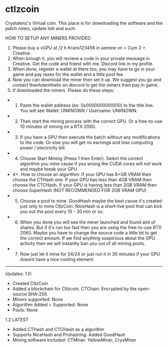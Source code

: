 # ctlzcoin
Crystalenz's Virtual coin. This place is for downloading the software and the patch notes, update lish and such.

HOW TO SETUP ANY MINERS PROVIDED
1. Please buy a vGPU at /2 h Krans123456 in aemine.vn > Cụm 2 > Creative.
2. When brough it, you will recieve a code in your private message in Creative. Get the code and friend with me. Discord link in my profile.
3. When done, register a wallet at there too, you may have to go in your game and pay taxes for the wallet and a little pool fee.
4. Now you can download the miner then set it up. We suggest you go and contact thanhdanhhello on discord to get the miners then pay in game.
5. If downloaded the miners. Please do these steps:
- 1. Paste the wallet address (ex: 0x0000000000010) to the title line. You will see Wallet: UNKNOWN / Username: UNKNOWN.
- 2. Then start the mining process with the correct GPU. Or a free-to-use 10 minutes of mining on a RTX 2060.
- 3. If you have a GPU then execute the batch without any modifications to the code. Or else you will get no earnings and lose computing power / electricity bill.
- 4. Choose Start Mining (Press 1 then Enter). Select the correct algorithm you mine cause if you wrong the CUDA cores will not work and maybe break your GPU.
- 4+. How to choose an algorithm: If your GPU has 8+GB VRAM then choose the CTHash one. If your GPU has less than 4GB VRAM then choose the CTCHash. If your GPU is having less than 2GB VRAM then choose SuperHash (NOT RECOMMENDED FOR 2GB VRAM GPU)
- 5. Choose a pool to mine. GoodHash maybe the best cause it's created just only to mine CtlzCoin. NiceHash is a short-live pool that can kick you out the pool every 10 - 30 min or so.
- 6. When you done you will see the miner launched and found alot of shares. But if it's run too fast then you are using the free-to-use RTX 2060. Maybe you have to change the source code a little bit to get the correct amount. If we find anything suspicious about the GPU activity then we will instantly ban you out of all mining pools.
- 7. Now just let it mine for 24/24 or just run it in 30 minutes if your GPU doesnt have a nice cooling element.
------------------------------------------------------------------------------------------------------------------
Updates:
1.0:
- Created CtlzCoin
- Added a blockchain for Ctlzcoin. CTChain. Encrypted by the open-source SHA-256.
- Miners supported: None
- Algorithm Added + Supported: None
- Pools: None

1.2 LATEST
- Added CTHash and CTCHash as a algorithm
- Supports NiceHash and Prohashing. Added GoodHash
- Mining software included: CTMiner. YellowMiner, CrysMiner

